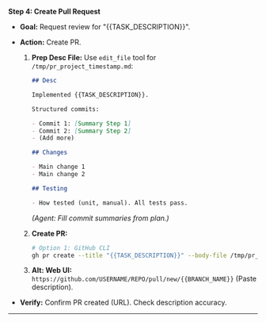 **Step 4: Create Pull Request**

- **Goal:** Request review for "{{TASK_DESCRIPTION}}".
- **Action:** Create PR.

  1.  **Prep Desc File:** Use `edit_file` tool for `/tmp/pr_project_timestamp.md`:

      ```markdown
      ## Desc

      Implemented {{TASK_DESCRIPTION}}.

      Structured commits:

      - Commit 1: [Summary Step 1]
      - Commit 2: [Summary Step 2]
      - (Add more)

      ## Changes

      - Main change 1
      - Main change 2

      ## Testing

      - How tested (unit, manual). All tests pass.
      ```

      _(Agent: Fill commit summaries from plan.)_

  2.  **Create PR:**
      ```bash
      # Option 1: GitHub CLI
      gh pr create --title "{{TASK_DESCRIPTION}}" --body-file /tmp/pr_project_timestamp.md --base main
      ```
  3.  **Alt: Web UI:** `https://github.com/USERNAME/REPO/pull/new/{{BRANCH_NAME}}` (Paste description).

- **Verify:** Confirm PR created (URL). Check description accuracy.

---
